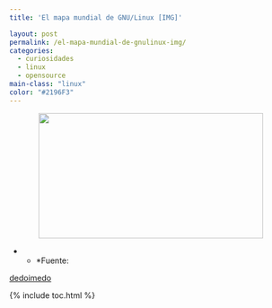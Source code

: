 ```yaml
---
title: 'El mapa mundial de GNU/Linux [IMG]'

layout: post
permalink: /el-mapa-mundial-de-gnulinux-img/
categories:
  - curiosidades
  - linux
  - opensource
main-class: "linux"
color: "#2196F3"
---
```

<div class="separator" style="clear: both; text-align: center;">
  <a href="https://3.bp.blogspot.com/-t8N8LWA1odk/TdEDXESL6lI/AAAAAAAAAeo/Xiv313Plyj0/s1600/linux-world-map-large.png" imageanchor="1" style="margin-left:1em; margin-right:1em"><img border="0" height="223" width="400" src="https://3.bp.blogspot.com/-t8N8LWA1odk/TdEDXESL6lI/AAAAAAAAAeo/Xiv313Plyj0/s400/linux-world-map-large.png" /></a>
</div>

* * *Fuente:

[dedoimedo][1]</p>



 [1]: http://www.dedoimedo.com/computers/linux-world-map.html

{% include toc.html %}
